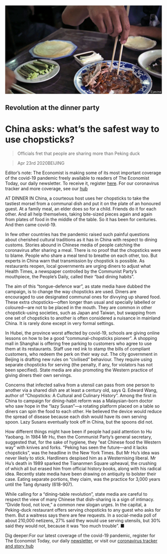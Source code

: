 ![](./images/20200425_CNP003_0.jpg)

## Revolution at the dinner party

# China asks: what’s the safest way to use chopsticks?

> Officials fret that people are sharing more than Peking duck

> Apr 23rd 2020BEIJING

Editor’s note: The Economist is making some of its most important coverage of the covid-19 pandemic freely available to readers of The Economist Today, our daily newsletter. To receive it, register [here](https://www.economist.com//newslettersignup). For our coronavirus tracker and more coverage, see our [hub](https://www.economist.com//coronavirus)

AT DINNER IN China, a courteous host uses her chopsticks to take the tastiest morsel from a communal dish and put it on the plate of an honoured guest. At a family meal, an elder does so for a child. Friends do it for each other. And all help themselves, taking bite-sized pieces again and again from plates of food in the middle of the table. So it has been for centuries. And then came covid-19.

In few other countries has the pandemic raised such painful questions about cherished cultural traditions as it has in China with respect to dining customs. Stories abound in Chinese media of people catching the coronavirus after sharing a meal. There is no proof that the chopsticks were to blame. People who share a meal tend to breathe on each other, too. But experts in China warn that transmission by chopstick is possible. As restaurants reopen, local governments are urging diners to adjust what Health Times, a newspaper controlled by the Communist Party’s mouthpiece, the People’s Daily, called their “bad dining habits”.

The aim of this “tongue-defence war”, as state media have dubbed the campaign, is to change the way chopsticks are used. Diners are encouraged to use designated communal ones for divvying up shared food. These extra chopsticks—often longer than usual and specially labelled or coloured—are not to be placed in the mouth. They are common in other chopstick-using societies, such as Japan and Taiwan, but swapping from one set of chopsticks to another is often considered a nuisance in mainland China. It is rarely done except in very formal settings.

In Hubei, the province worst affected by covid-19, schools are giving online lessons on how to be a good “communal-chopsticks pioneer”. A shopping mall in Shanghai is offering free parking to customers who agree to use them at its restaurants. Staff use red ink to stamp the bills of compliant customers, who redeem the perk on their way out. The city government in Beijing is drafting new rules on “civilised” behaviour. They require using separate chopsticks for serving (the penalty, if any, for violators has not been specified). State media are also promoting the Western practice of giving diners their own servings.

Concerns that infected saliva from a utensil can pass from one person to another via a shared dish are at least a century old, says Q. Edward Wang, author of “Chopsticks: A Cultural and Culinary History”. Among the first in China to campaign for dining-habit reform was a Malaysian-born doctor who saw hope in the “lazy Susan”—a rotating platform placed on a table so diners can spin the food to each other. He believed the device would reduce the spread of disease because each dish would have its own serving spoon. Lazy Susans eventually took off in China, but the spoons did not.

How different things might have been if people had paid attention to Hu Yaobang. In 1984 Mr Hu, then the Communist Party’s general secretary, suggested that, for the sake of hygiene, they “eat Chinese food the Western way” with knives and forks. “Peking has seen the future—and it lacks chopsticks”, was the headline in the New York Times. But Mr Hu’s idea was never likely to stick. Hardliners despised him as a Westernising liberal. Mr Hu’s death in 1989 sparked the Tiananmen Square upheaval, the crushing of which all but erased him from official history books, along with his radical idea. Recently state media have been drawing on antiquity to bolster their case. Eating separate portions, they claim, was the practice for 3,000 years until the Tang dynasty (618-907).

While calling for a “dining-table revolution”, state media are careful to respect the view of many Chinese that dish-sharing is a sign of intimacy. “Divide food, not love,” a common new slogan urges. In the capital, a Peking-duck restaurant offers serving chopsticks to any guest who asks for them. But a waitress says there are few requests. In a social-media poll of about 210,000 netizens, 27% said they would use serving utensils, but 30% said they would not, because it was “too much trouble”. ■

Dig deeper:For our latest coverage of the covid-19 pandemic, register for The Economist Today, our daily [newsletter](https://www.economist.com//newslettersignup), or visit our [coronavirus tracker and story hub](https://www.economist.com//coronavirus)